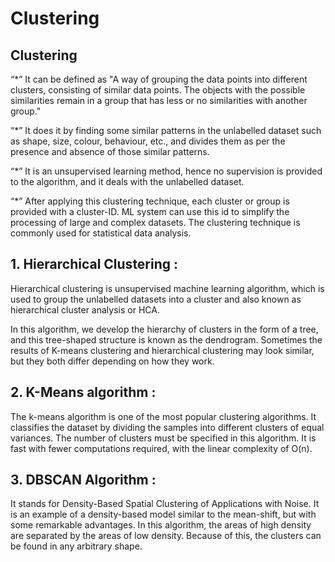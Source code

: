# Clustering

## **Clustering**

“*” It can be defined as "A way of grouping the data points into different clusters, consisting of similar data points. The objects with the possible similarities remain in a group that has less or no similarities with another group."

“*” It does it by finding some similar patterns in the unlabelled dataset such as shape, size, colour, behaviour, etc., and divides them as per the presence and absence of those similar patterns.

“*” It is an unsupervised learning method, hence no supervision is provided to the algorithm, and it deals with the unlabelled dataset.

“*” After applying this clustering technique, each cluster or group is provided with a cluster-ID. ML system can use this id to simplify the processing of large and complex datasets. The clustering technique is commonly used for statistical data analysis.

## **1. Hierarchical Clustering :**
Hierarchical clustering is unsupervised machine learning algorithm, which is used to group the unlabelled datasets into a cluster and also known as hierarchical cluster analysis or HCA.

In this algorithm, we develop the hierarchy of clusters in the form of a tree, and this tree-shaped structure is known as the dendrogram. Sometimes the results of K-means clustering and hierarchical clustering may look similar, but they both differ depending on how they work.

## **2. K-Means algorithm :**
The k-means algorithm is one of the most popular clustering algorithms. It classifies the dataset by dividing the samples into different clusters of equal variances. The number of clusters must be specified in this algorithm. It is fast with fewer computations required, with the linear complexity of O(n).

## **3. DBSCAN Algorithm :**
It stands for Density-Based Spatial Clustering of Applications with Noise. It is an example of a density-based model similar to the mean-shift, but with some remarkable advantages. In this algorithm, the areas of high density are separated by the areas of low density. Because of this, the clusters can be found in any arbitrary shape.
